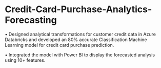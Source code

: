 # Credit-Card-Purchase-Analytics-Forecasting


• Designed analytical transformations for customer credit data in Azure Databricks and developed an 80% accurate Classification Machine Learning model for credit card purchase prediction. 

• Integrated the model with Power BI to display the forecasted analysis using 10+ features.
